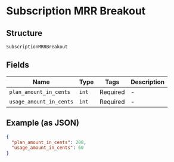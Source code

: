 
# Subscription MRR Breakout

## Structure

`SubscriptionMRRBreakout`

## Fields

| Name | Type | Tags | Description |
|  --- | --- | --- | --- |
| `plan_amount_in_cents` | `int` | Required | - |
| `usage_amount_in_cents` | `int` | Required | - |

## Example (as JSON)

```json
{
  "plan_amount_in_cents": 208,
  "usage_amount_in_cents": 60
}
```

